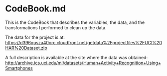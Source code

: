 # CodeBook.md

This is the CodeBook that describes the variables, the data, and the transformations I performed to clean up the data.

The data for the project is at:
https://d396qusza40orc.cloudfront.net/getdata%2Fprojectfiles%2FUCI%20HAR%20Dataset.zip

A full description is available at the site where the data was obtained:
http://archive.ics.uci.edu/ml/datasets/Human+Activity+Recognition+Using+Smartphones

